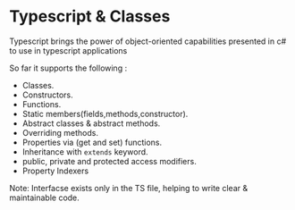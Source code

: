 # Typescript & Classes
Typescript brings the power of object-oriented capabilities presented in c# to use in typescript applications

So far it supports the following :
- Classes.
- Constructors.
- Functions. 
- Static members(fields,methods,constructor).
- Abstract classes & abstract methods.
- Overriding methods.
- Properties via (get and set) functions.
- Inheritance with `extends` keyword.
- public, private and protected access modifiers.
- Property Indexers

Note: Interfacse exists only in the TS file, helping to write clear & maintainable code.

